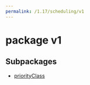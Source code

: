 ```yaml
---
permalink: /1.17/scheduling/v1
---
```


# package v1



## Subpackages

* [priorityClass](scheduling-v1-priorityClass.md)